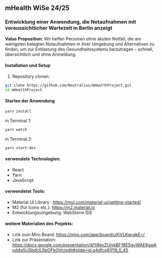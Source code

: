 ## mHealth WiSe 24/25
### Entwicklung einer Anwendung, die Notaufnahmen mit voraussichtlicher Wartezeit in Berlin anzeigt

**Value Proposition**: Wir helfen Personen ohne akuten Notfall, die am wenigsten belegten Notaufnahmen in ihrer Umgebung und Alternativen zu finden, um zur Entlastung des Gesundheitssystems beizutragen – schnell, übersichtlich und ohne Anmeldung.
#### Installation und Setup 
1. Repository clonen:
```bash
git clone https://github.com/Neutralius/mHealthProject.git
cd mHealthProject
```
#### Starten der Anwendung
```bash
yarn install
```
in Terminal 1:
```bash
yarn watch
```
in Terminal 2:
```bash
yarn start:dev
```

#### verwendete Technologien:
- React
- Yarn
- JavaScript 

#### verwendetet Tools:
- Material UI Library : https://mui.com/material-ui/getting-started/
- M2 (für Icons etc.): https://m2.material.io
- Entwicklungsumgebung: WebStorm IDE

#### weitere Materialien des Projekts:
- Link zum Miro Board: https://miro.com/app/board/uXjVLKqcqkE=/
- Link zur Präsentation: https://docs.google.com/presentation/d/1j9evZUjykBF18ESgyWAE6gwApd4q5USbdUL9pOFkOVc/edit#slide=id.g4dfce81f19_0_45
